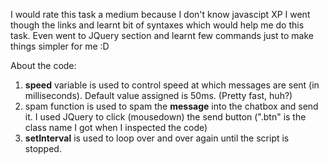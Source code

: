 I would rate this task a medium because I don't know javascipt XP
I went though the links and learnt bit of syntaxes which would help me do this task. Even went to JQuery section and learnt few commands just to make things simpler for me :D

About the code:
1. **speed** variable is used to control speed at which messages are sent (in milliseconds). Default value assigned is 50ms. (Pretty fast, huh?)
2. spam function is used to spam the **message** into the chatbox and send it. I used JQuery to click (mousedown) the send button (".btn" is the class name I got when I inspected the code)
3. **setInterval** is used to loop over and over again until the script is stopped.

